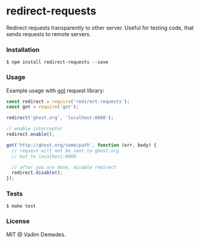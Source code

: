 # redirect-requests

Redirect requests transparently to other server.
Useful for testing code, that sends requests to remote servers.


### Installation

```
$ npm install redirect-requests --save
```


### Usage

Example usage with [got](https://npmjs.org/package/got) request library:

```js
const redirect = require('redirect-requests');
const got = require('got');

redirect('ghost.org', 'localhost:8080');

// enable interceptor
redirect.enable();

got('http://ghost.org/some/path', function (err, body) {
  // request will not be sent to ghost.org
  // but to localhost:8080

  // after you are done, disable redirect
  redirect.disable();
});
```


### Tests

```
$ make test
```

### License

MIT @ Vadim Demedes.
